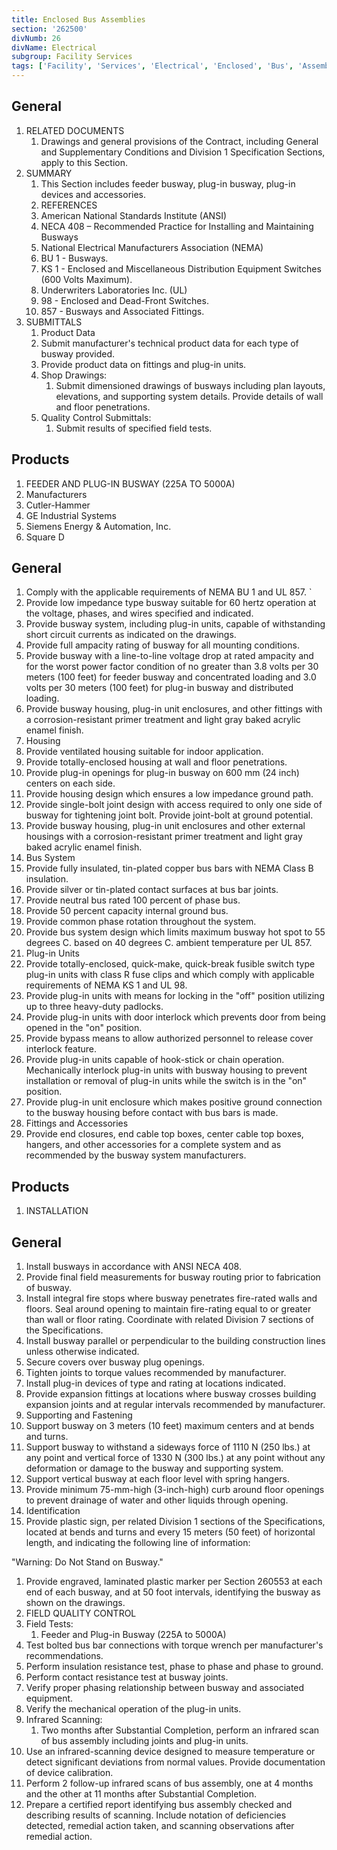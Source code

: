 ```yaml
---
title: Enclosed Bus Assemblies
section: '262500'
divNumb: 26
divName: Electrical
subgroup: Facility Services
tags: ['Facility', 'Services', 'Electrical', 'Enclosed', 'Bus', 'Assemblies']
---
```


## General

1. RELATED DOCUMENTS
   1. Drawings and general provisions of the Contract, including General and Supplementary Conditions and Division 1 Specification Sections, apply to this Section.
1. SUMMARY
   1. This Section includes feeder busway, plug-in busway, plug-in devices and accessories.
   1. REFERENCES
   1. American National Standards Institute (ANSI)
   1. NECA 408 – Recommended Practice for Installing and Maintaining Busways
   1. National Electrical Manufacturers Association (NEMA)
   1. BU 1 - Busways.
   1. KS 1 - Enclosed and Miscellaneous Distribution Equipment Switches (600 Volts Maximum).
   1. Underwriters Laboratories Inc. (UL)
   1. 98 - Enclosed and Dead-Front Switches.
   1. 857 - Busways and Associated Fittings.
1. SUBMITTALS
   1. Product Data
   1. Submit manufacturer's technical product data for each type of busway provided.
   1. Provide product data on fittings and plug-in units.
   1. Shop Drawings:
      1. Submit dimensioned drawings of busways including plan layouts, elevations, and supporting system details. Provide details of wall and floor penetrations.
   1. Quality Control Submittals:
      1. Submit results of specified field tests.

## Products

1.  FEEDER AND PLUG-IN BUSWAY (225A TO 5000A)
1.  Manufacturers
1.  Cutler-Hammer
1.  GE Industrial Systems
1.  Siemens Energy & Automation, Inc.
1.  Square D

## General

1.  Comply with the applicable requirements of NEMA BU 1 and UL 857. `
1.  Provide low impedance type busway suitable for 60 hertz operation at the voltage, phases, and wires specified and indicated.
1.  Provide busway system, including plug-in units, capable of withstanding short circuit currents as indicated on the drawings.
1.  Provide full ampacity rating of busway for all mounting conditions.
1.  Provide busway with a line-to-line voltage drop at rated ampacity and for the worst power factor condition of no greater than 3.8 volts per 30 meters (100 feet) for feeder busway and concentrated loading and 3.0 volts per 30 meters (100 feet) for plug-in busway and distributed loading.
1.  Provide busway housing, plug-in unit enclosures, and other fittings with a corrosion-resistant primer treatment and light gray baked acrylic enamel finish.
1.  Housing
1.  Provide ventilated housing suitable for indoor application.
1.  Provide totally-enclosed housing at wall and floor penetrations.
1.  Provide plug-in openings for plug-in busway on 600 mm (24 inch) centers on each side.
1.  Provide housing design which ensures a low impedance ground path.
1.  Provide single-bolt joint design with access required to only one side of busway for tightening joint bolt. Provide joint-bolt at ground potential.
1.  Provide busway housing, plug-in unit enclosures and other external housings with a corrosion-resistant primer treatment and light gray baked acrylic enamel finish.
1.  Bus System
1.  Provide fully insulated, tin-plated copper bus bars with NEMA Class B insulation.
1.  Provide silver or tin-plated contact surfaces at bus bar joints.
1.  Provide neutral bus rated 100 percent of phase bus.
1.  Provide 50 percent capacity internal ground bus.
1.  Provide common phase rotation throughout the system.
1.  Provide bus system design which limits maximum busway hot spot to 55 degrees C. based on 40 degrees C. ambient temperature per UL 857.
1.  Plug-in Units
1.  Provide totally-enclosed, quick-make, quick-break fusible switch type plug-in units with class R fuse clips and which comply with applicable requirements of NEMA KS 1 and UL 98.
1.  Provide plug-in units with means for locking in the "off" position utilizing up to three heavy-duty padlocks.
1.  Provide plug-in units with door interlock which prevents door from being opened in the "on" position.
1.  Provide bypass means to allow authorized personnel to release cover interlock feature.
1.  Provide plug-in units capable of hook-stick or chain operation. Mechanically interlock plug-in units with busway housing to prevent installation or removal of plug-in units while the switch is in the "on" position.
1.  Provide plug-in unit enclosure which makes positive ground connection to the busway housing before contact with bus bars is made.
1.  Fittings and Accessories
1.  Provide end closures, end cable top boxes, center cable top boxes, hangers, and other accessories for a complete system and as recommended by the busway system manufacturers.

## Products

1. INSTALLATION

## General

1.  Install busways in accordance with ANSI NECA 408.
1.  Provide final field measurements for busway routing prior to fabrication of busway.
1.  Install integral fire stops where busway penetrates fire-rated walls and floors. Seal around opening to maintain fire-rating equal to or greater than wall or floor rating. Coordinate with related Division 7 sections of the Specifications.
1.  Install busway parallel or perpendicular to the building construction lines unless otherwise indicated.
1.  Secure covers over busway plug openings.
1.  Tighten joints to torque values recommended by manufacturer.
1.  Install plug-in devices of type and rating at locations indicated.
1.  Provide expansion fittings at locations where busway crosses building expansion joints and at regular intervals recommended by manufacturer.
1.  Supporting and Fastening
1.  Support busway on 3 meters (10 feet) maximum centers and at bends and turns.
1.  Support busway to withstand a sideways force of 1110 N (250 lbs.) at any point and vertical force of 1330 N (300 lbs.) at any point without any deformation or damage to the busway and supporting system.
1.  Support vertical busway at each floor level with spring hangers.
1.  Provide minimum 75-mm-high (3-inch-high) curb around floor openings to prevent drainage of water and other liquids through opening.
1.  Identification
1.  Provide plastic sign, per related Division 1 sections of the Specifications, located at bends and turns and every 15 meters (50 feet) of horizontal length, and indicating the following line of information:

"Warning: Do Not Stand on Busway."

1.  Provide engraved, laminated plastic marker per Section 260553 at each end of each busway, and at 50 foot intervals, identifying the busway as shown on the drawings.
1.  FIELD QUALITY CONTROL
1.  Field Tests:
    1. Feeder and Plug-in Busway (225A to 5000A)
1.  Test bolted bus bar connections with torque wrench per manufacturer's recommendations.
1.  Perform insulation resistance test, phase to phase and phase to ground.
1.  Perform contact resistance test at busway joints.
1.  Verify proper phasing relationship between busway and associated equipment.
1.  Verify the mechanical operation of the plug-in units.
1.  Infrared Scanning:
    1. Two months after Substantial Completion, perform an infrared scan of bus assembly including joints and plug-in units.
1.  Use an infrared-scanning device designed to measure temperature or detect significant deviations from normal values. Provide documentation of device calibration.
1.  Perform 2 follow-up infrared scans of bus assembly, one at 4 months and the other at 11 months after Substantial Completion.
1.  Prepare a certified report identifying bus assembly checked and describing results of scanning. Include notation of deficiencies detected, remedial action taken, and scanning observations after remedial action.
